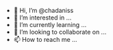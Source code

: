 - 👋 Hi, I’m @chadaniss
- 👀 I’m interested in ...
- 🌱 I’m currently learning ...
- 💞️ I’m looking to collaborate on ...
- 📫 How to reach me ...

<!---
chadaniss/chadaniss is a ✨ special ✨ repository because its `README.md` (this file) appears on your GitHub profile.
You can click the Preview link to take a look at your changes.
--->
